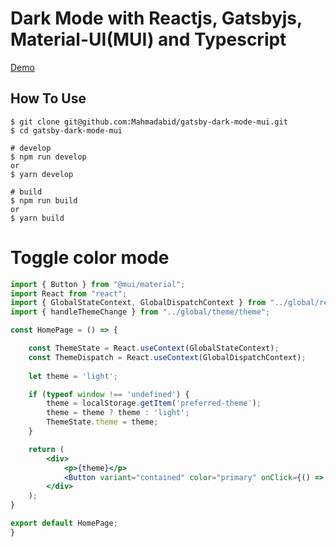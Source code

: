 # Dark Mode with Reactjs, Gatsbyjs, Material-UI(MUI) and Typescript

[Demo](https://gatsby-dark-mode-mui.netlify.app/)

## How To Use
```terminal
$ git clone git@github.com:Mahmadabid/gatsby-dark-mode-mui.git
$ cd gatsby-dark-mode-mui

# develop
$ npm run develop
or
$ yarn develop

# build
$ npm run build
or 
$ yarn build
```

# Toggle color mode
```jsx
import { Button } from "@mui/material";
import React from "react";
import { GlobalStateContext, GlobalDispatchContext } from "../global/reducer/themeReducer";
import { handleThemeChange } from "../global/theme/theme";

const HomePage = () => {

    const ThemeState = React.useContext(GlobalStateContext);
    const ThemeDispatch = React.useContext(GlobalDispatchContext);
    
    let theme = 'light';

    if (typeof window !== 'undefined') {
        theme = localStorage.getItem('preferred-theme');
        theme = theme ? theme : 'light';
        ThemeState.theme = theme;
    }

    return (
        <div>
            <p>{theme}</p>
            <Button variant="contained" color="primary" onClick={() => {handleThemeChange(ThemeState, ThemeDispatch)}}>Toogle Theme</Button>
        </div>
    );
}

export default HomePage;
}
```

